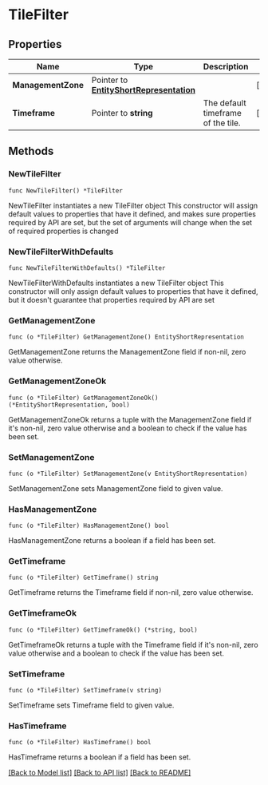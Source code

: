 # TileFilter

## Properties

Name | Type | Description | Notes
------------ | ------------- | ------------- | -------------
**ManagementZone** | Pointer to [**EntityShortRepresentation**](EntityShortRepresentation.md) |  | [optional] 
**Timeframe** | Pointer to **string** | The default timeframe of the tile. | [optional] 

## Methods

### NewTileFilter

`func NewTileFilter() *TileFilter`

NewTileFilter instantiates a new TileFilter object
This constructor will assign default values to properties that have it defined,
and makes sure properties required by API are set, but the set of arguments
will change when the set of required properties is changed

### NewTileFilterWithDefaults

`func NewTileFilterWithDefaults() *TileFilter`

NewTileFilterWithDefaults instantiates a new TileFilter object
This constructor will only assign default values to properties that have it defined,
but it doesn't guarantee that properties required by API are set

### GetManagementZone

`func (o *TileFilter) GetManagementZone() EntityShortRepresentation`

GetManagementZone returns the ManagementZone field if non-nil, zero value otherwise.

### GetManagementZoneOk

`func (o *TileFilter) GetManagementZoneOk() (*EntityShortRepresentation, bool)`

GetManagementZoneOk returns a tuple with the ManagementZone field if it's non-nil, zero value otherwise
and a boolean to check if the value has been set.

### SetManagementZone

`func (o *TileFilter) SetManagementZone(v EntityShortRepresentation)`

SetManagementZone sets ManagementZone field to given value.

### HasManagementZone

`func (o *TileFilter) HasManagementZone() bool`

HasManagementZone returns a boolean if a field has been set.

### GetTimeframe

`func (o *TileFilter) GetTimeframe() string`

GetTimeframe returns the Timeframe field if non-nil, zero value otherwise.

### GetTimeframeOk

`func (o *TileFilter) GetTimeframeOk() (*string, bool)`

GetTimeframeOk returns a tuple with the Timeframe field if it's non-nil, zero value otherwise
and a boolean to check if the value has been set.

### SetTimeframe

`func (o *TileFilter) SetTimeframe(v string)`

SetTimeframe sets Timeframe field to given value.

### HasTimeframe

`func (o *TileFilter) HasTimeframe() bool`

HasTimeframe returns a boolean if a field has been set.


[[Back to Model list]](../README.md#documentation-for-models) [[Back to API list]](../README.md#documentation-for-api-endpoints) [[Back to README]](../README.md)


